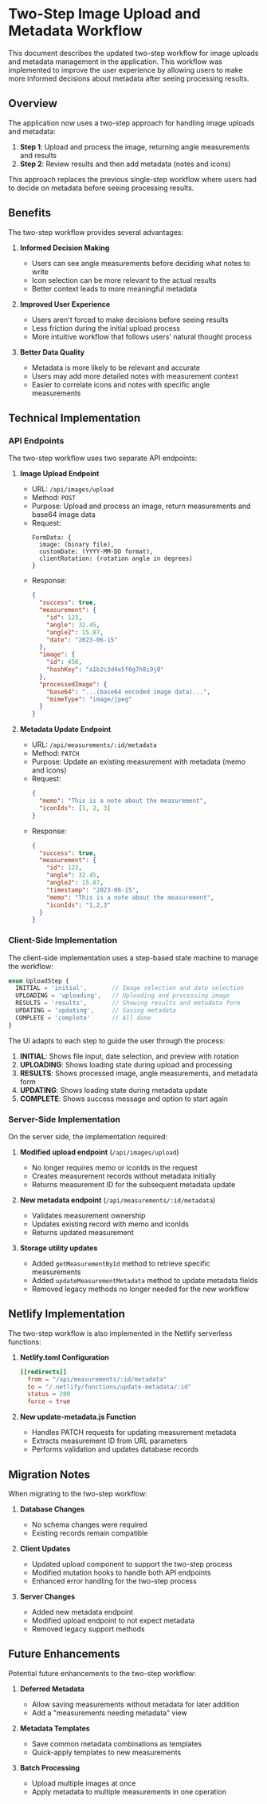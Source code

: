 # Two-Step Image Upload and Metadata Workflow

This document describes the updated two-step workflow for image uploads and metadata management in the application. This workflow was implemented to improve the user experience by allowing users to make more informed decisions about metadata after seeing processing results.

## Overview

The application now uses a two-step approach for handling image uploads and metadata:

1. **Step 1**: Upload and process the image, returning angle measurements and results
2. **Step 2**: Review results and then add metadata (notes and icons)

This approach replaces the previous single-step workflow where users had to decide on metadata before seeing processing results.

## Benefits

The two-step workflow provides several advantages:

1. **Informed Decision Making**
   - Users can see angle measurements before deciding what notes to write
   - Icon selection can be more relevant to the actual results
   - Better context leads to more meaningful metadata

2. **Improved User Experience**
   - Users aren't forced to make decisions before seeing results
   - Less friction during the initial upload process
   - More intuitive workflow that follows users' natural thought process

3. **Better Data Quality**
   - Metadata is more likely to be relevant and accurate
   - Users may add more detailed notes with measurement context
   - Easier to correlate icons and notes with specific angle measurements

## Technical Implementation

### API Endpoints

The two-step workflow uses two separate API endpoints:

1. **Image Upload Endpoint**
   - URL: `/api/images/upload`
   - Method: `POST`
   - Purpose: Upload and process an image, return measurements and base64 image data
   - Request:
     ```
     FormData: {
       image: (binary file),
       customDate: (YYYY-MM-DD format),
       clientRotation: (rotation angle in degrees)
     }
     ```
   - Response:
     ```json
     {
       "success": true,
       "measurement": {
         "id": 123,
         "angle": 32.45,
         "angle2": 15.87,
         "date": "2023-06-15"
       },
       "image": {
         "id": 456,
         "hashKey": "a1b2c3d4e5f6g7h8i9j0"
       },
       "processedImage": {
         "base64": "...(base64 encoded image data)...",
         "mimeType": "image/jpeg"
       }
     }
     ```

2. **Metadata Update Endpoint**
   - URL: `/api/measurements/:id/metadata`
   - Method: `PATCH`
   - Purpose: Update an existing measurement with metadata (memo and icons)
   - Request:
     ```json
     {
       "memo": "This is a note about the measurement",
       "iconIds": [1, 2, 3]
     }
     ```
   - Response:
     ```json
     {
       "success": true,
       "measurement": {
         "id": 123,
         "angle": 32.45,
         "angle2": 15.87,
         "timestamp": "2023-06-15",
         "memo": "This is a note about the measurement",
         "iconIds": "1,2,3"
       }
     }
     ```

### Client-Side Implementation

The client-side implementation uses a step-based state machine to manage the workflow:

```typescript
enum UploadStep {
  INITIAL = 'initial',       // Image selection and date selection
  UPLOADING = 'uploading',   // Uploading and processing image
  RESULTS = 'results',       // Showing results and metadata form
  UPDATING = 'updating',     // Saving metadata
  COMPLETE = 'complete'      // All done
}
```

The UI adapts to each step to guide the user through the process:

1. **INITIAL**: Shows file input, date selection, and preview with rotation
2. **UPLOADING**: Shows loading state during upload and processing
3. **RESULTS**: Shows processed image, angle measurements, and metadata form
4. **UPDATING**: Shows loading state during metadata update
5. **COMPLETE**: Shows success message and option to start again

### Server-Side Implementation

On the server side, the implementation required:

1. **Modified upload endpoint** (`/api/images/upload`)
   - No longer requires memo or iconIds in the request
   - Creates measurement records without metadata initially
   - Returns measurement ID for the subsequent metadata update

2. **New metadata endpoint** (`/api/measurements/:id/metadata`)
   - Validates measurement ownership
   - Updates existing record with memo and iconIds
   - Returns updated measurement

3. **Storage utility updates**
   - Added `getMeasurementById` method to retrieve specific measurements
   - Added `updateMeasurementMetadata` method to update metadata fields
   - Removed legacy methods no longer needed for the new workflow

## Netlify Implementation

The two-step workflow is also implemented in the Netlify serverless functions:

1. **Netlify.toml Configuration**
   ```toml
   [[redirects]]
     from = "/api/measurements/:id/metadata"
     to = "/.netlify/functions/update-metadata/:id"
     status = 200
     force = true
   ```

2. **New update-metadata.js Function**
   - Handles PATCH requests for updating measurement metadata
   - Extracts measurement ID from URL parameters
   - Performs validation and updates database records

## Migration Notes

When migrating to the two-step workflow:

1. **Database Changes**
   - No schema changes were required
   - Existing records remain compatible

2. **Client Updates**
   - Updated upload component to support the two-step process
   - Modified mutation hooks to handle both API endpoints
   - Enhanced error handling for the two-step process

3. **Server Changes**
   - Added new metadata endpoint
   - Modified upload endpoint to not expect metadata
   - Removed legacy support methods

## Future Enhancements

Potential future enhancements to the two-step workflow:

1. **Deferred Metadata**
   - Allow saving measurements without metadata for later addition
   - Add a "measurements needing metadata" view

2. **Metadata Templates**
   - Save common metadata combinations as templates
   - Quick-apply templates to new measurements

3. **Batch Processing**
   - Upload multiple images at once
   - Apply metadata to multiple measurements in one operation
